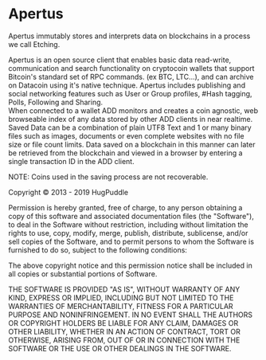 Apertus
===

Apertus immutably stores and interprets data on blockchains in a process we call Etching.

Apertus is an open source client that enables basic data read-write, communication and search functionality on cryptocoin wallets that support Bitcoin's standard set of RPC commands. (ex BTC, LTC...), and can archive on Datacoin using it's native technique.
Apertus includes publishing and social networking features such as User or Group profiles, #Hash tagging, Polls, Following and Sharing.  
When connected to a wallet ADD monitors and creates a coin agnostic, web browseable index of any data stored by other ADD clients in near realtime. Saved Data can be a combination of plain UTF8 Text and 1 or many binary files such as images, documents or even complete websites with no file size or file count limits. 
Data saved on a blockchain in this manner can later be retrieved from the blockchain and viewed in a browser by entering a single transaction ID in the ADD client.

NOTE: Coins used in the saving process are not recoverable. 

Copyright ©  2013 - 2019 HugPuddle

Permission is hereby granted, free of charge, to any person obtaining a copy of this software and associated 
documentation files (the "Software"), to deal in the Software without restriction, including without limitation 
the rights to use, copy, modify, merge, publish, distribute, sublicense, and/or sell copies of the Software, and 
to permit persons to whom the Software is furnished to do so, subject to the following conditions:

The above copyright notice and this permission notice shall be included in all copies or substantial portions of 
Software.


THE SOFTWARE IS PROVIDED "AS IS", WITHOUT WARRANTY OF ANY KIND, EXPRESS OR IMPLIED, INCLUDING BUT NOT LIMITED 
TO THE WARRANTIES OF MERCHANTABILITY, FITNESS FOR A PARTICULAR PURPOSE AND NONINFRINGEMENT. IN NO EVENT SHALL
THE AUTHORS OR COPYRIGHT HOLDERS BE LIABLE FOR ANY CLAIM, DAMAGES OR OTHER LIABILITY, WHETHER IN AN ACTION OF 
CONTRACT, TORT OR OTHERWISE, ARISING FROM, OUT OF OR IN CONNECTION WITH THE SOFTWARE OR THE USE OR OTHER DEALINGS 
IN THE SOFTWARE.
